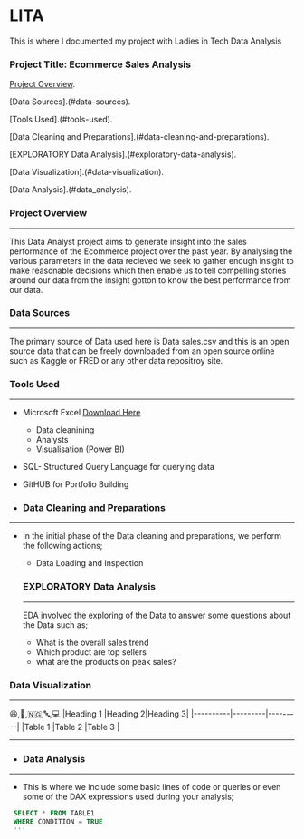 # LITA
This is where I documented my project with Ladies in Tech Data Analysis
### Project Title: Ecommerce Sales Analysis

[Project Overview](#project-overview).

[Data Sources].(#data-sources).

[Tools Used].(#tools-used).

[Data Cleaning and Preparations].(#data-cleaning-and-preparations).

[EXPLORATORY Data Analysis].(#exploratory-data-analysis).

[Data Visualization].(#data-visualization).

[Data Analysis].(#data_analysis).

### Project Overview
---
This Data Analyst project aims to generate insight into the sales performance of the Ecommerce project over the past year. By analysing the various parameters in the data recieved we seek to gather enough insight to make reasonable decisions which then enable us to tell compelling stories around our data from the insight gotton to know the best performance from our data.


### Data Sources
---
The primary source of Data used here is Data sales.csv and this is an open source data that can be freely downloaded from an open source online such as Kaggle or FRED or any other data repositroy site. 

### Tools Used
---
- Microsoft Excel [Download Here](https://www.microsoft.com)
  - Data cleanining
  - Analysts
  - Visualisation (Power BI)
    
- SQL- Structured Query Language for querying data
- GitHUB for Portfolio Building

- ### Data Cleaning and Preparations
- ---
- In the initial phase of the Data cleaning and preparations, we perform the following actions;
  - Data Loading and Inspection
    
  ### EXPLORATORY Data Analysis
  ---
  EDA involved the exploring of the Data to answer some questions about the Data such as;
  - What is the overall sales trend
  - Which product are top sellers
  - what are the products on peak sales?
    
 ### Data Visualization
 ---
 😆,🤶,🇳🇬,🔤,💻
|Heading 1 |Heading 2|Heading 3|
|----------|---------|---------|
|Table 1 |Table 2 |Table 3 |

---

 

 
- ### Data Analysis
 ---
- This is where we include some basic lines of code or queries or even some of the DAX expressions used during your analysis;

 ```SQL
  SELECT * FROM TABLE1
  WHERE CONDITION = TRUE
  '''





   
